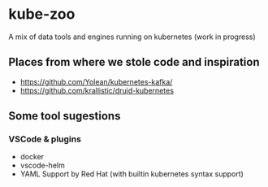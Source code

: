 # kube-zoo
A mix of data tools and engines running on kubernetes (work in progress)

## Places from where we stole code and inspiration
- https://github.com/Yolean/kubernetes-kafka/
- https://github.com/krallistic/druid-kubernetes

## Some tool sugestions
### VSCode & plugins
- docker
- vscode-helm
- YAML Support by Red Hat (with builtin kubernetes syntax support)
